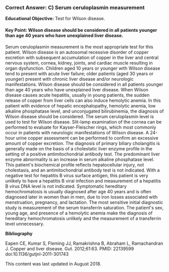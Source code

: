 
### Correct Answer: C) Serum ceruloplasmin measurement 

**Educational Objective:** Test for Wilson disease.

#### **Key Point:** Wilson disease should be considered in all patients younger than age 40 years who have unexplained liver disease.

Serum ceruloplasmin measurement is the most appropriate test for this patient. Wilson disease is an autosomal recessive disorder of copper excretion with subsequent accumulation of copper in the liver and central nervous system, cornea, kidney, joints, and cardiac muscle resulting in organ dysfunction. Children aged 10 years or younger with Wilson disease tend to present with acute liver failure; older patients (aged 30 years or younger) present with chronic liver disease and/or neurologic manifestations. Wilson disease should be considered in all patients younger than age 40 years who have unexplained liver disease. When Wilson disease causes acute hepatitis, usually in young patients, the sudden release of copper from liver cells can also induce hemolytic anemia. In this patient with evidence of hepatic encephalopathy, hemolytic anemia, low alkaline phosphatase level, and unconjugated bilirubinemia, the diagnosis of Wilson disease should be considered. The serum ceruloplasmin level is used to test for Wilson disease. Slit-lamp examination of the cornea can be performed to evaluate for Kayser-Fleischer rings, which most commonly occur in patients with neurologic manifestations of Wilson disease. A 24-hour urine copper assessment can be performed to confirm an excessive amount of copper excretion.
The diagnosis of primary biliary cholangitis is generally made on the basis of a cholestatic liver enzyme profile in the setting of a positive antimitochondrial antibody test. The predominant liver enzyme abnormality is an increase in serum alkaline phosphatase level. This patient's biochemical profile reflects hepatocellular injury, not cholestasis, and an antimitochondrial antibody test is not indicated.
With a negative test for hepatitis B virus surface antigen, this patient is very unlikely to have a hepatitis B viral infection and measurement of a hepatitis B virus DNA level is not indicated.
Symptomatic hereditary hemochromatosis is usually diagnosed after age 40 years and is often diagnosed later in women than in men, due to iron losses associated with menstruation, pregnancy, and lactation. The most sensitive initial diagnostic study is measurement of the serum transferrin saturation. The patient's sex, young age, and presence of a hemolytic anemia make the diagnosis of hereditary hemochromatosis unlikely and the measurement of a transferrin level unnecessary.

**Bibliography**

Eapen CE, Kumar S, Fleming JJ, Ramakrishna B, Abraham L, Ramachandran J. Copper and liver disease. Gut. 2012;61:63. PMID: 22139599 doi:10.1136/gutjnl-2011-301743

This content was last updated in August 2018.